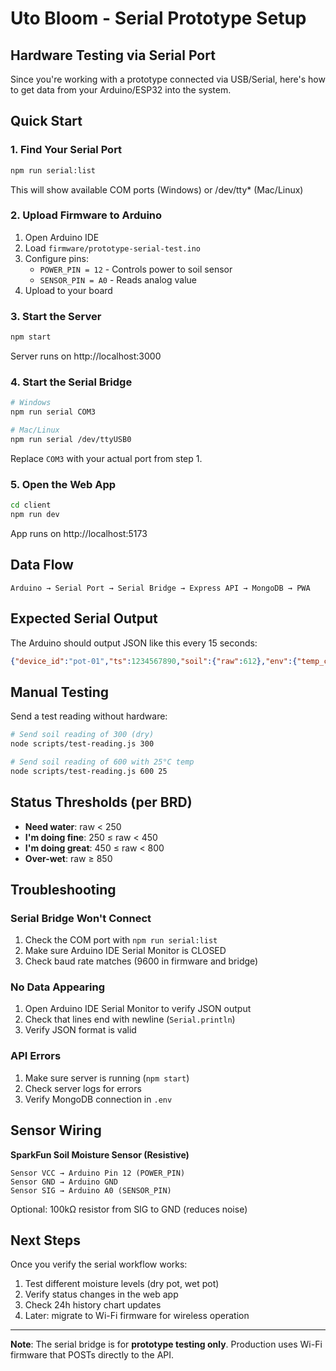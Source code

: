# Uto Bloom - Serial Prototype Setup

## Hardware Testing via Serial Port

Since you're working with a prototype connected via USB/Serial, here's how to get data from your Arduino/ESP32 into the system.

## Quick Start

### 1. Find Your Serial Port

```bash
npm run serial:list
```

This will show available COM ports (Windows) or /dev/tty* (Mac/Linux)

### 2. Upload Firmware to Arduino

1. Open Arduino IDE
2. Load `firmware/prototype-serial-test.ino`
3. Configure pins:
   - `POWER_PIN = 12` - Controls power to soil sensor
   - `SENSOR_PIN = A0` - Reads analog value
4. Upload to your board

### 3. Start the Server

```bash
npm start
```

Server runs on http://localhost:3000

### 4. Start the Serial Bridge

```bash
# Windows
npm run serial COM3

# Mac/Linux
npm run serial /dev/ttyUSB0
```

Replace `COM3` with your actual port from step 1.

### 5. Open the Web App

```bash
cd client
npm run dev
```

App runs on http://localhost:5173

## Data Flow

```
Arduino → Serial Port → Serial Bridge → Express API → MongoDB → PWA
```

## Expected Serial Output

The Arduino should output JSON like this every 15 seconds:

```json
{"device_id":"pot-01","ts":1234567890,"soil":{"raw":612},"env":{"temp_c":22.5}}
```

## Manual Testing

Send a test reading without hardware:

```bash
# Send soil reading of 300 (dry)
node scripts/test-reading.js 300

# Send soil reading of 600 with 25°C temp
node scripts/test-reading.js 600 25
```

## Status Thresholds (per BRD)

- **Need water**: raw < 250
- **I'm doing fine**: 250 ≤ raw < 450
- **I'm doing great**: 450 ≤ raw < 800
- **Over-wet**: raw ≥ 850

## Troubleshooting

### Serial Bridge Won't Connect

1. Check the COM port with `npm run serial:list`
2. Make sure Arduino IDE Serial Monitor is CLOSED
3. Check baud rate matches (9600 in firmware and bridge)

### No Data Appearing

1. Open Arduino IDE Serial Monitor to verify JSON output
2. Check that lines end with newline (`Serial.println`)
3. Verify JSON format is valid

### API Errors

1. Make sure server is running (`npm start`)
2. Check server logs for errors
3. Verify MongoDB connection in `.env`

## Sensor Wiring

**SparkFun Soil Moisture Sensor (Resistive)**

```
Sensor VCC → Arduino Pin 12 (POWER_PIN)
Sensor GND → Arduino GND
Sensor SIG → Arduino A0 (SENSOR_PIN)
```

Optional: 100kΩ resistor from SIG to GND (reduces noise)

## Next Steps

Once you verify the serial workflow works:

1. Test different moisture levels (dry pot, wet pot)
2. Verify status changes in the web app
3. Check 24h history chart updates
4. Later: migrate to Wi-Fi firmware for wireless operation

---

**Note**: The serial bridge is for **prototype testing only**. Production uses Wi-Fi firmware that POSTs directly to the API.
